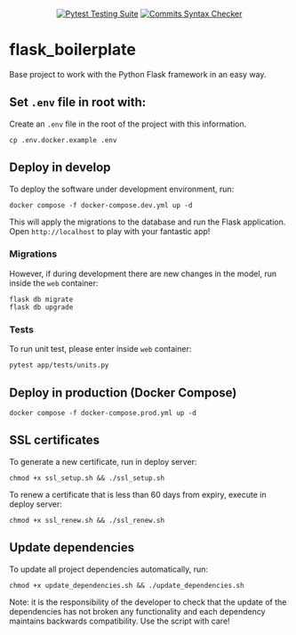 <div align="center">

  <a href="">[![Pytest Testing Suite](https://github.com/drorganvidez/flask_base/actions/workflows/tests.yml/badge.svg?branch=main)](https://github.com/drorganvidez/flask_base/actions/workflows/tests.yml)</a>
  <a href="">[![Commits Syntax Checker](https://github.com/drorganvidez/flask_base/actions/workflows/commits.yml/badge.svg?branch=main)](https://github.com/drorganvidez/flask_base/actions/workflows/commits.yml)</a>
  
</div>

# flask_boilerplate

Base project to work with the Python Flask framework in an easy way.

## Set `.env` file in root with:

Create an `.env` file in the root of the project with this information.

```
cp .env.docker.example .env
```

## Deploy in develop

To deploy the software under development environment, run:

```
docker compose -f docker-compose.dev.yml up -d 
```

This will apply the migrations to the database and run the Flask application. Open `http://localhost` to play with your fantastic app!

### Migrations

However, if during development there are new changes in the model, run inside the `web` container:

```
flask db migrate
flask db upgrade
```

### Tests

To run unit test, please enter inside `web` container:

```
pytest app/tests/units.py
```

## Deploy in production (Docker Compose)

```
docker compose -f docker-compose.prod.yml up -d 
```

## SSL certificates

To generate a new certificate, run in deploy server: 

```
chmod +x ssl_setup.sh && ./ssl_setup.sh
```

To renew a certificate that is less than 60 days from expiry, execute in deploy server:

```
chmod +x ssl_renew.sh && ./ssl_renew.sh
```

## Update dependencies

To update all project dependencies automatically, run:

```
chmod +x update_dependencies.sh && ./update_dependencies.sh
```

Note: it is the responsibility of the developer to check that the update of the dependencies has not broken any functionality and each dependency maintains backwards compatibility. Use the script with care!